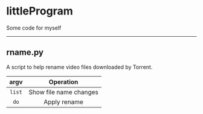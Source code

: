 littleProgram
===
Some code for myself

---
## rname.py
A script to help rename video files downloaded by Torrent.

| argv | Operation |
|:----:|:----:|
|`list` | Show file name changes |
|`do` | Apply rename |